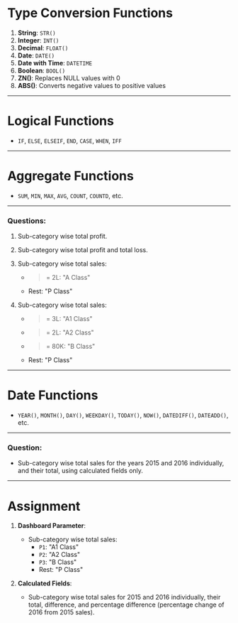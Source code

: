 # Type Conversion Functions

1. **String**: `STR()`
2. **Integer**: `INT()`
3. **Decimal**: `FLOAT()`
4. **Date**: `DATE()`
5. **Date with Time**: `DATETIME`
6. **Boolean**: `BOOL()`
7. **ZN()**: Replaces NULL values with 0
8. **ABS()**: Converts negative values to positive values

---

# Logical Functions

- `IF`, `ELSE`, `ELSEIF`, `END`, `CASE`, `WHEN`, `IFF`

---

# Aggregate Functions

- `SUM`, `MIN`, `MAX`, `AVG`, `COUNT`, `COUNTD`, etc.

---

### Questions:

1. Sub-category wise total profit.
2. Sub-category wise total profit and total loss.
3. Sub-category wise total sales:
   - >= 2L: "A Class"
   - Rest: "P Class"

4. Sub-category wise total sales:
   - >= 3L: "A1 Class"
   - >= 2L: "A2 Class"
   - >= 80K: "B Class"
   - Rest: "P Class"

---

# Date Functions

- `YEAR()`, `MONTH()`, `DAY()`, `WEEKDAY()`, `TODAY()`, `NOW()`, `DATEDIFF()`, `DATEADD()`, etc.

---

### Question:

- Sub-category wise total sales for the years 2015 and 2016 individually, and their total, using calculated fields only.

---

# Assignment

1. **Dashboard Parameter**: 
   - Sub-category wise total sales:
     - `P1`: "A1 Class"
     - `P2`: "A2 Class"
     - `P3`: "B Class"
     - Rest: "P Class"

2. **Calculated Fields**:
   - Sub-category wise total sales for 2015 and 2016 individually, their total, difference, and percentage difference (percentage change of 2016 from 2015 sales).
